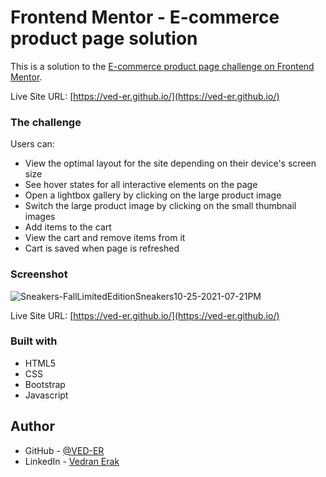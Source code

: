 # Frontend Mentor - E-commerce product page solution

This is a solution to the [E-commerce product page challenge on Frontend Mentor](https://www.frontendmentor.io/challenges/ecommerce-product-page-UPsZ9MJp6).

Live Site URL: [https://ved-er.github.io/](https://ved-er.github.io/)

### The challenge

Users can:

- View the optimal layout for the site depending on their device's screen size
- See hover states for all interactive elements on the page
- Open a lightbox gallery by clicking on the large product image
- Switch the large product image by clicking on the small thumbnail images
- Add items to the cart
- View the cart and remove items from it
- Cart is saved when page is refreshed

### Screenshot

![Sneakers-FallLimitedEditionSneakers10-25-2021-07-21PM](https://user-images.githubusercontent.com/92994473/138695151-3c01331c-16db-4b8e-a117-47082039ebbc.png)


Live Site URL: [https://ved-er.github.io/](https://ved-er.github.io/)

### Built with

- HTML5
- CSS
- Bootstrap
- Javascript


## Author

- GitHub - [@VED-ER](https://github.com/VED-ER)
- LinkedIn - [Vedran Erak](https://www.linkedin.com/in/vedran-erak-9b8321212/)

